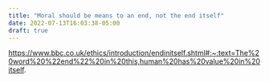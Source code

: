 ```yaml
---
title: "Moral should be means to an end, not the end itself"
date: 2022-07-13T16:03:38-05:00
draft: true
---
```


https://www.bbc.co.uk/ethics/introduction/endinitself.shtml#:~:text=The%20word%20%22end%22%20in%20this,human%20has%20value%20in%20itself.